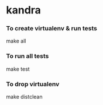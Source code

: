 kandra
======

### To create virtualenv & run tests
make all

### To run all tests
make test

### To drop virtualenv
make distclean
